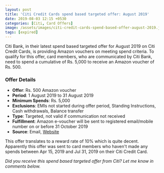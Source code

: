 ```yaml
---
layout: post
title: 'Citi Credit Cards spend based targeted offer: August 2019'
date: 2019-08-03 12:15 +0530
categories: [Citi, Card Offers]
image: /assets/images/citi-credit-cards-spend-based-offer-august-2019.jpg
tags: [expired]
---
```


Citi Bank, in their latest spend based targeted offer for August 2019 on Citi Credit Cards, is providing Amazon vouchers on meeting spend criteria. To qualify for this offer, card members, who are communicated by Citi Bank, need to spend a cumulative of Rs. 5,000 to receive an Amazon voucher of Rs. 500.

### Offer Details

- **Offer**: Rs. 500 Amazon voucher
- **Period**: 1 August 2019 to 31 August 2019
- **Minimum Spends**: Rs. 5,000
- **Exclusions**: EMIs not started during offer period, Standing Instructions, Cash withdrawals, Balance transfer
- **Type**: Targeted, not valid if communication not received
- **Fulfillment**: Amazon e-voucher will be sent to registered email/mobile number on or before 31 October 2019
- **Source**: Email, [Website](https://www.online.citibank.co.in/portal/newgen/cards/pdf/Cards-Activation-TnC500.pdf)

This offer translates to a reward rate of 10% which is quite decent. Apparently this offer was sent to card members who haven't made any spends between Apr 15, 2019 and Jul 31, 2019 on their Citi Credit Card.

_Did you receive this spend based targeted offer from Citi? Let me know in comments below._
